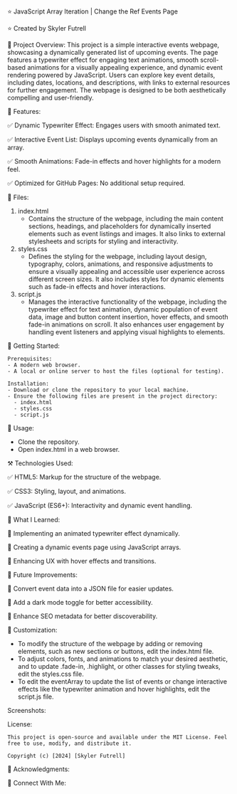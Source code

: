 ⭐ JavaScript Array Iteration | Change the Ref Events Page

⭐ Created by Skyler Futrell

📌 Project Overview: This project is a simple interactive events webpage, showcasing a dynamically generated list of upcoming events. The page features a typewriter effect for engaging text animations, smooth scroll-based animations for a visually appealing experience, and dynamic event rendering powered by JavaScript. Users can explore key event details, including dates, locations, and descriptions, with links to external resources for further engagement. The webpage is designed to be both aesthetically compelling and user-friendly.

🚀 Features:

✅ Dynamic Typewriter Effect: Engages users with smooth animated text.

✅ Interactive Event List: Displays upcoming events dynamically from an array.

✅ Smooth Animations: Fade-in effects and hover highlights for a modern feel.

✅ Optimized for GitHub Pages: No additional setup required.

📂 Files:
  1. index.html
     - Contains the structure of the webpage, including the main content sections, headings, and placeholders for dynamically inserted elements such as event listings and images.
     It also links to external stylesheets and scripts for styling and interactivity.
  2. styles.css
     - Defines the styling for the webpage, including layout design, typography, colors, animations, and responsive adjustments to ensure a visually appealing and accessible user experience across different screen sizes.
     It also includes styles for dynamic elements such as fade-in effects and hover interactions.
  3. script.js
     - Manages the interactive functionality of the webpage, including the typewriter effect for text animation, dynamic population of event data, image and button content insertion, hover effects, and smooth fade-in animations on 
     scroll. It also enhances user engagement by handling event listeners and applying visual highlights to elements.

🏁 Getting Started:

    Prerequisites:
    - A modern web browser.
    - A local or online server to host the files (optional for testing).
    
    Installation:
    - Download or clone the repository to your local machine.
    - Ensure the following files are present in the project directory:
      - index.html
      - styles.css
      - script.js
  
📖 Usage:
- Clone the repository. 
- Open index.html in a web browser. 

⚒️ Technologies Used:

✅ HTML5: Markup for the structure of the webpage.

✅ CSS3: Styling, layout, and animations. 

✅ JavaScript (ES6+): Interactivity and dynamic event handling.

📝 What I Learned:

🧠 Implementing an animated typewriter effect dynamically.

🧠 Creating a dynamic events page using JavaScript arrays.

🧠 Enhancing UX with hover effects and transitions.

🎯 Future Improvements:

🚀 Convert event data into a JSON file for easier updates.

🚀 Add a dark mode toggle for better accessibility.

🚀 Enhance SEO metadata for better discoverability.

🎨 Customization:
- To modify the structure of the webpage by adding or removing elements, such as new sections or buttons, edit the index.html file.
- To adjust colors, fonts, and animations to match your desired aesthetic, and to update .fade-in, .highlight, or other classes for styling tweaks, edit the styles.css file.
- To edit the eventArray to update the list of events or change interactive effects like the typewriter animation and hover highlights, edit the script.js file.

Screenshots:

License:

    This project is open-source and available under the MIT License. Feel free to use, modify, and distribute it.

    Copyright (c) [2024] [Skyler Futrell]

📢 Acknowledgments:

🔗 Connect With Me:
